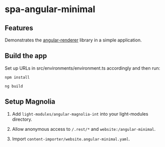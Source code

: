 # spa-angular-minimal

## Features

Demonstrates the [angular-renderer](https://git.magnolia-cms.com/projects/MODULES/repos/frontend-helpers/browse/angular-renderer/projects/angular-renderer) library in a simple application.

## Build the app

Set up URLs in src/environments/environment.ts accordingly and then run:

    npm install

    ng build


## Setup Magnolia

1. Add `light-modules/angular-magnolia-int` into your light-modules directory.

2. Allow anonymous access to `/.rest/*` and `website:/angular-minimal`.

3. Import `content-importer/website.angular-minimal.yaml`.
